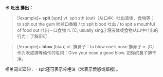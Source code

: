 ☀ <span class="category">**吐出 擤出：**</span>
>[!example]+ <span class="vocabulary">**spit**</span> [spɪt] 
> <span class="definition">vt. spit sth (out)（从口中）吐出液体、食物等：</span>to spit out the gum 吐掉口香糖 / to spit blood 吐血 / to spit a mouthful of food out 吐出一口食物 <span class="definition">n. [C, usually sing.] 将液体或食物从口中吐出的行为：</span>了解即可

>[!example]+ <span class="vocabulary">**blow**</span> [bləʊ] 
> <span class="definition">vt. 擤鼻子：</span>to blow one’s nose 擤鼻子 <span class="definition">n. [C] 作为吹或擤等动作的名词：</span>Give your nose a good blow. 把你的鼻子擤干净。

相关词义延伸：
· spit还可表示啐唾沫（常表示愤怒或鄙视）。
